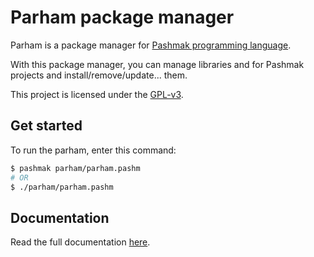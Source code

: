 # Parham package manager
Parham is a package manager for [Pashmak programming language](https://github.com/pashmaklang).

With this package manager, you can manage libraries and for Pashmak projects and install/remove/update... them.

This project is licensed under the [GPL-v3](LICENSE).

## Get started
To run the parham, enter this command:

```bash
$ pashmak parham/parham.pashm
# OR
$ ./parham/parham.pashm
```

## Documentation
Read the full documentation [here](doc).

